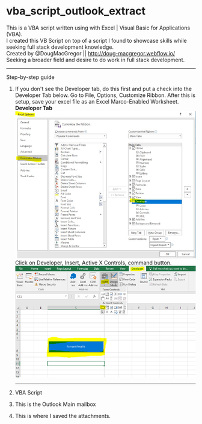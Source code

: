 # vba_script_outlook_extract
This is a VBA script written using with Excel | Visual Basic for Applications (VBA).<br>
I created this VB Script on top of a script I found to showcase skills while seeking full stack development knowledge.<br>
Created by @DougMacGregor || http://doug-macgregor.webflow.io/<br>
Seeking a broader field and desire to do work in full stack development.

<hr>

Step-by-step guide
1.	If you don't see the Developer tab, do this first and put a check into the Developer Tab below. Go to File, Options, Customize Ribbon. After this is setup, save your excel file as an Excel Marco-Enabled Worksheet.
<b>Developer Tab</b><br>
![java-code](https://raw.githubusercontent.com/SEDoug/vba_script_outlook_extract/master/img/excel_developer_options.JPG)<br>
Click on Developer, Insert, Active X Controls, command button.
![java-code](https://raw.githubusercontent.com/SEDoug/vba_script_outlook_extract/master/img/excel_developer_activeX.PNG)<hr>

2.	VBA Script
3.	This is the Outlook Main mailbox
4.	This is where I saved the attachments.


